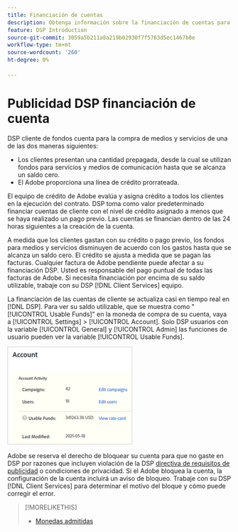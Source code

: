 ```yaml
---
title: Financiación de cuentas
description: Obtenga información sobre la financiación de cuentas para DSP.
feature: DSP Introduction
source-git-commit: 3059a5b211a8a219b02930f7f5763d5ec1467b8e
workflow-type: tm+mt
source-wordcount: '260'
ht-degree: 0%

---
```


# Publicidad DSP financiación de cuenta

DSP cliente de fondos cuenta para la compra de medios y servicios de una de las dos maneras siguientes:

* Los clientes presentan una cantidad prepagada, desde la cual se utilizan fondos para servicios y medios de comunicación hasta que se alcanza un saldo cero.
* El Adobe proporciona una línea de crédito prorrateada.

El equipo de crédito de Adobe evalúa y asigna crédito a todos los clientes en la ejecución del contrato. DSP toma como valor predeterminado financiar cuentas de cliente con el nivel de crédito asignado a menos que se haya realizado un pago previo. Las cuentas se financian dentro de las 24 horas siguientes a la creación de la cuenta.

A medida que los clientes gastan con su crédito o pago previo, los fondos para medios y servicios disminuyen de acuerdo con los gastos hasta que se alcanza un saldo cero. El crédito se ajusta a medida que se pagan las facturas. Cualquier factura de Adobe pendiente puede afectar a su financiación DSP. Usted es responsable del pago puntual de todas las facturas de Adobe. Si necesita financiación por encima de su saldo utilizable, trabaje con su DSP [!DNL Client Services] equipo.

La financiación de las cuentas de cliente se actualiza casi en tiempo real en [!DNL DSP]. Para ver su saldo utilizable, que se muestra como &quot;[!UICONTROL Usable Funds]&quot; en la moneda de compra de su cuenta, vaya a [!UICONTROL Settings] > [!UICONTROL Account]. Solo DSP usuarios con la variable [!UICONTROL General] y [!UICONTROL Admin] las funciones de usuario pueden ver la variable [!UICONTROL Usable Funds].

![Fondos utilizables para una cuenta](/help/dsp/assets/account-usable-funds.png)

Adobe se reserva el derecho de bloquear su cuenta para que no gaste en DSP por razones que incluyen violación de la DSP [directiva de requisitos de publicidad](/help/policies/ad-requirements-policy.md) o condiciones de privacidad. Si el Adobe bloquea la cuenta, la configuración de la cuenta incluirá un aviso de bloqueo. Trabaje con su DSP [!DNL Client Services] para determinar el motivo del bloque y cómo puede corregir el error.

>[!MORELIKETHIS]
>
>* [Monedas admitidas](/help/dsp/currency.md)

